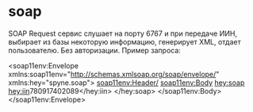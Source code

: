 # soap
SOAP Request сервис слушает на порту 6767 и при передаче ИИН, выбирает из базы некоторую информацию, генерирует XML, отдает пользователю.
Без авторизации.
Пример запроса:

<soap11env:Envelope xmlns:soap11env="http://schemas.xmlsoap.org/soap/envelope/" xmlns:hey="spyne.soap">
<soap11env:Header/>
<soap11env:Body>
<hey:soap>
<hey:iin>780917402089</hey:iin>
</hey:soap>
</soap11env:Body>
</soap11env:Envelope>
